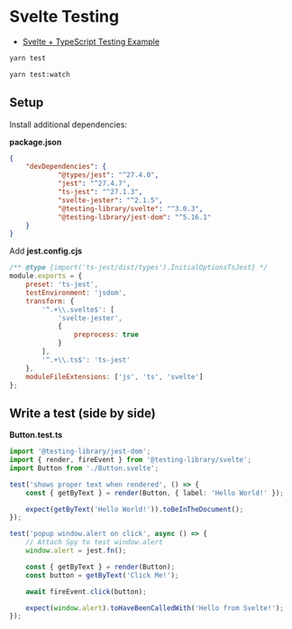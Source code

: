 # Svelte Testing

- [Svelte + TypeScript Testing Example](../examples/svelte-components/README.md)

```sh
yarn test 
```

```sh
yarn test:watch
```

## Setup

Install additional dependencies:

**package.json**
```json
{
    "devDependencies": {
            "@types/jest": "^27.4.0",
            "jest": "^27.4.7",
            "ts-jest": "^27.1.3",
            "svelte-jester": "^2.1.5",
            "@testing-library/svelte": "^3.0.3",
            "@testing-library/jest-dom": "^5.16.1"
    }
}
```

Add **jest.config.cjs**

```javascript
/** @type {import('ts-jest/dist/types').InitialOptionsTsJest} */
module.exports = {
	preset: 'ts-jest',
	testEnvironment: 'jsdom',
	transform: {
		'^.+\\.svelte$': [
			'svelte-jester',
			{
				preprocess: true
			}
		],
		'^.+\\.ts$': 'ts-jest'
	},
	moduleFileExtensions: ['js', 'ts', 'svelte']
};
```

## Write a test (side by side)

**Button.test.ts**

```typescript
import '@testing-library/jest-dom';
import { render, fireEvent } from '@testing-library/svelte';
import Button from './Button.svelte';

test('shows proper text when rendered', () => {
	const { getByText } = render(Button, { label: 'Hello World!' });

	expect(getByText('Hello World!')).toBeInTheDocument();
});

test('popup window.alert on click', async () => {
	// Attach Spy to test window.alert
	window.alert = jest.fn();

	const { getByText } = render(Button);
	const button = getByText('Click Me!');

	await fireEvent.click(button);

	expect(window.alert).toHaveBeenCalledWith('Hello from Svelte!');
});
```
